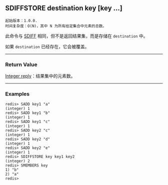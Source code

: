 ## SDIFFSTORE destination key [key ...]

    起始版本：1.0.0.
    时间复杂度：O(N)，其中 N 为所有给定集合中元素的总数。

此命令与 [SDIFF](sdiff.md) 相同，但不是返回结果集，而是存储在 `destination` 中。

如果 `destination` 已经存在，它会被覆盖。

---

### Return Value

[Integer reply](../topics/protocol.md#resp-integers)：结果集中的元素数。

---

### Examples

```
redis> SADD key1 "a"
(integer) 1
redis> SADD key1 "b"
(integer) 1
redis> SADD key1 "c"
(integer) 1
redis> SADD key2 "c"
(integer) 1
redis> SADD key2 "d"
(integer) 1
redis> SADD key2 "e"
(integer) 1
redis> SDIFFSTORE key key1 key2
(integer) 2
redis> SMEMBERS key
1) "b"
2) "a"
redis> 
```